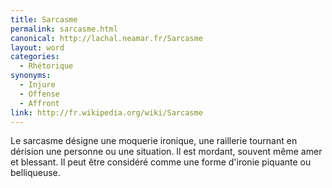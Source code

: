 ```yaml
---
title: Sarcasme
permalink: sarcasme.html
canonical: http://lachal.neamar.fr/Sarcasme
layout: word
categories:
  - Rhétorique
synonyms:
  - Injure
  - Offense
  - Affront
link: http://fr.wikipedia.org/wiki/Sarcasme
---
```


Le sarcasme désigne une moquerie ironique, une raillerie tournant en dérision une personne ou une situation. Il est mordant, souvent même amer et blessant. Il peut être considéré comme une forme d'ironie piquante ou belliqueuse.


